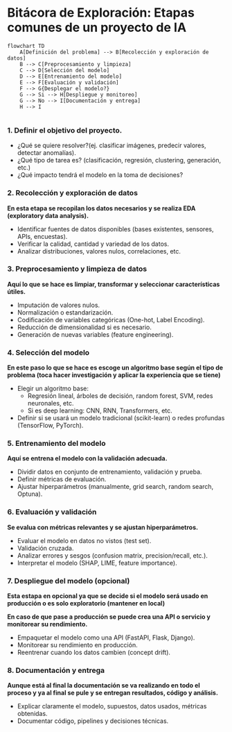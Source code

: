 # Bitácora de Exploración: Etapas comunes de un proyecto de IA

```mermaid
flowchart TD
    A[Definición del problema] --> B[Recolección y exploración de datos]
    B --> C[Preprocesamiento y limpieza]
    C --> D[Selección del modelo]
    D --> E[Entrenamiento del modelo]
    E --> F[Evaluación y validación]
    F --> G{Desplegar el modelo?}
    G --> Si --> H[Despliegue y monitoreo]
    G --> No --> I[Documentación y entrega]
    H --> I
    
```

### 1. **Definir el objetivo del proyecto.**

- ¿Qué se quiere resolver?(ej. clasificar imágenes, predecir valores, detectar anomalías).
- ¿Qué tipo de tarea es? (clasificación, regresión, clustering, generación, etc.)
- ¿Qué impacto tendrá el modelo en la toma de decisiones?

### 2. **Recolección y exploración de datos**

**En esta etapa se recopilan los datos necesarios y se realiza EDA (exploratory data analysis).**

- Identificar fuentes de datos disponibles (bases existentes, sensores, APIs, encuestas).
- Verificar la calidad, cantidad y variedad de los datos.
- Analizar distribuciones, valores nulos, correlaciones, etc.

### 3. **Preprocesamiento y limpieza de datos**

**Aquí lo que se hace es limpiar, transformar y seleccionar características útiles.**

- Imputación de valores nulos.
- Normalización o estandarización.
- Codificación de variables categóricas (One-hot, Label Encoding).
- Reducción de dimensionalidad si es necesario.
- Generación de nuevas variables (feature engineering).

### 4. **Selección del modelo**

**En este paso lo que se hace es escoge un algoritmo base según el tipo de problema (toca hacer investigación y aplicar la experiencia que se tiene)**

- Elegir un algoritmo base:
  - Regresión lineal, árboles de decisión, random forest, SVM, redes neuronales, etc.
  - Si es deep learning: CNN, RNN, Transformers, etc.
- Definir si se usará un modelo tradicional (scikit-learn) o redes profundas (TensorFlow, PyTorch).

### 5. **Entrenamiento del modelo**

**Aquí se entrena el modelo con la validación adecuada.**

- Dividir datos en conjunto de entrenamiento, validación y prueba.
- Definir métricas de evaluación.
- Ajustar hiperparámetros (manualmente, grid search, random search, Optuna).

### 6. **Evaluación y validación**

**Se evalua con métricas relevantes y se ajustan hiperparámetros.**

- Evaluar el modelo en datos no vistos (test set).
- Validación cruzada.
- Analizar errores y sesgos (confusion matrix, precision/recall, etc.).
- Interpretar el modelo (SHAP, LIME, feature importance).

### 7. **Despliegue del modelo (opcional)**

**Esta estapa en opcional ya que se decide si el modelo será usado en producción o es solo exploratorio (mantener en local)**

**En caso de que pase a producción se puede crea una API o servicio y monitorear su rendimiento.**

- Empaquetar el modelo como una API (FastAPI, Flask, Django).
- Monitorear su rendimiento en producción.
- Reentrenar cuando los datos cambien (concept drift).

### 8. **Documentación y entrega**

**Aunque está al final la documentación se va realizando en todo el proceso y ya al final se pule y se entregan resultados, código y análisis.**

- Explicar claramente el modelo, supuestos, datos usados, métricas obtenidas.
- Documentar código, pipelines y decisiones técnicas.
